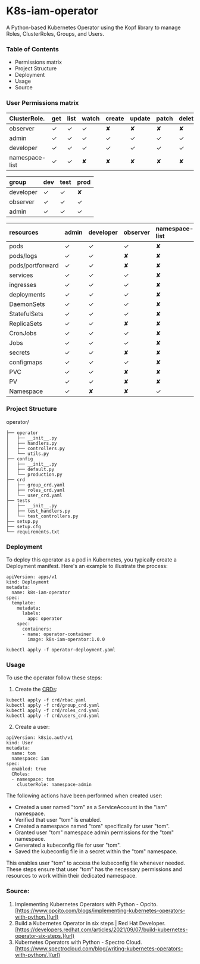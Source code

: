 # K8s-iam-operator
A Python-based Kubernetes Operator using the Kopf library to manage Roles, ClusterRoles, Groups, and Users.

### Table of Contents
- Permissions matrix
- Project Structure 
- Deployment
- Usage
- Source


### User Permissions matrix
|ClusterRole.    | 	 get     |    list   |   watch   |  create   |   update  |    patch  |   delete  |
|:---------------|:----------|:----------|:----------|:----------|:----------|:----------|:----------|
| observer       |      ✓    |      ✓    |      ✓    |     ✘     |      ✘    |      ✘    |      ✘    |
| admin          |      ✓    |      ✓    |      ✓    |     ✓     |      ✓    |      ✓    |      ✓    |
| developer      |      ✓    |      ✓    |      ✓    |     ✓     |      ✓    |      ✓    |      ✓    |
| namespace-list |      ✓    |      ✓    |      ✘    |     ✘     |      ✘    |      ✘    |      ✘    |

| group     | dev       | test      | prod      |
|:----------|:----------|:----------|:----------|
| developer |     ✓     |     ✓     |     ✘     |
| observer  |     ✓     |     ✓     |     ✓     |
| admin     |     ✓     |     ✓     |     ✓     |

|resources         | admin     | developer | observer  | namespace-list|
|:-----------------|:----------|:----------|:----------|:--------------|
| pods             |     ✓     |     ✓     |     ✓     |       ✘       |
| pods/logs        |     ✓     |     ✓     |     ✘     |       ✘       |
| pods/portforward |     ✓     |     ✓     |     ✘     |       ✘       |
| services         |     ✓     |     ✓     |     ✓     |       ✘       |
| ingresses        |     ✓     |     ✓     |     ✓     |       ✘       |
| deployments      |     ✓     |     ✓     |     ✓     |       ✘       |
| DaemonSets       |     ✓     |     ✓     |     ✓     |       ✘       |
| StatefulSets     |     ✓     |     ✓     |     ✓     |       ✘       |
| ReplicaSets      |     ✓     |     ✓     |     ✘     |       ✘       |
| CronJobs         |     ✓     |     ✓     |     ✓     |       ✘       |
| Jobs             |     ✓     |     ✓     |     ✓     |       ✘       |
| secrets          |     ✓     |     ✓     |     ✘     |       ✘       |
| configmaps       |     ✓     |     ✓     |     ✓     |       ✘       |
| PVC              |     ✓     |     ✓     |     ✘     |       ✘       |
| PV               |     ✓     |     ✓     |     ✘     |       ✘       |
| Namespace        |     ✓     |     ✘     |     ✘     |       ✓       |


### Project Structure 
operator/
```text
├── operator
│   ├── __init__.py
│   ├── handlers.py
│   ├── controllers.py
│   └── utils.py
├── config
│   ├── __init__.py
│   ├── default.py
│   └── production.py
├── crd
│   ├── group_crd.yaml
│   ├── roles_crd.yaml
│   └── user_crd.yaml
├── tests
│   ├── __init__.py
│   ├── test_handlers.py
│   └── test_controllers.py
├── setup.py
├── setup.cfg
└── requirements.txt
```

### Deployment
To deploy this operator as a pod in Kubernetes, you typically create a Deployment manifest. 
Here's an example to illustrate the process: 
```kubernetes
apiVersion: apps/v1
kind: Deployment
metadata:
  name: k8s-iam-operator
spec:
  template:
    metadata:
      labels:
        app: operator
    spec:
      containers:
      - name: operator-container
        image: k8s-iam-operator:1.0.0
```
```shell
kubectl apply -f operator-deployment.yaml
```

### Usage
To use the operator follow these steps:
1. Create the [CRDs](k8s-iam-operator/crd/):
```shell
kubectl apply -f crd/rbac.yaml
kubectl apply -f crd/group_crd.yaml
kubectl apply -f crd/roles_crd.yaml
kubectl apply -f crd/users_crd.yaml
```
2. Create a user:
```kubernetes
apiVersion: k8sio.auth/v1
kind: User
metadata:
  name: tom
  namespace: iam
spec:
  enabled: true
  CRoles:
  - namespace: tom
    clusterRole: namespace-admin
```

The following actions have been performed when created user:

- Created a user named "tom" as a ServiceAccount in the "iam" namespace.
- Verified that user "tom" is enabled.
- Created a namespace named "tom" specifically for user "tom".
- Granted user "tom" namespace admin permissions for the "tom" namespace.
- Generated a kubeconfig file for user "tom".
- Saved the kubeconfig file in a secret within the "tom" namespace.

This enables user "tom" to access the kubeconfig file whenever needed.
These steps ensure that user "tom" has the necessary permissions and resources to work within their dedicated namespace.

### Source:
1. Implementing Kubernetes Operators with Python - Opcito. [https://www.opcito.com/blogs/implementing-kubernetes-operators-with-python.](url)
2. Build a Kubernetes Operator in six steps | Red Hat Developer. [https://developers.redhat.com/articles/2021/09/07/build-kubernetes-operator-six-steps.](url)
3. Kubernetes Operators with Python - Spectro Cloud. [https://www.spectrocloud.com/blog/writing-kubernetes-operators-with-python/.](url)
